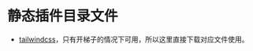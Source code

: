 # 静态插件目录文件

- [tailwindcss](https://cdn.jsdelivr.net/npm/@tailwindcss/browser@4)，只有开梯子的情况下可用，所以这里直接下载对应文件使用。
